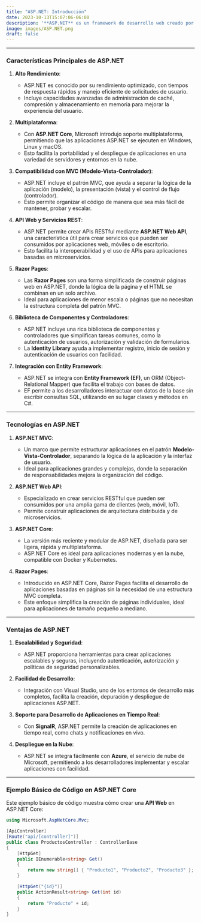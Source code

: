 ```yaml
---
title: "ASP.NET: Introducción"
date: 2023-10-13T15:07:06-06:00
description: '**ASP.NET** es un framework de desarrollo web creado por Microsoft, diseñado para construir aplicaciones web dinámicas, sitios web y servicios. Basado en .NET, ASP.NET permite a los desarrolladores utilizar lenguajes de programación como C# o VB.NET para crear aplicaciones de alto rendimiento que pueden ejecutarse en distintos sistemas operativos.'
image: images/ASP.NET.png
draft: false
---
```

---

### Características Principales de ASP.NET

1. **Alto Rendimiento**:

   - ASP.NET es conocido por su rendimiento optimizado, con tiempos de respuesta rápidos y manejo eficiente de solicitudes de usuario.
   - Incluye capacidades avanzadas de administración de caché, compresión y almacenamiento en memoria para mejorar la experiencia del usuario.
2. **Multiplataforma**:

   - Con **ASP.NET Core**, Microsoft introdujo soporte multiplataforma, permitiendo que las aplicaciones ASP.NET se ejecuten en Windows, Linux y macOS.
   - Esto facilita la portabilidad y el despliegue de aplicaciones en una variedad de servidores y entornos en la nube.
3. **Compatibilidad con MVC (Modelo-Vista-Controlador)**:

   - ASP.NET incluye el patrón MVC, que ayuda a separar la lógica de la aplicación (modelo), la presentación (vista) y el control de flujo (controlador).
   - Esto permite organizar el código de manera que sea más fácil de mantener, probar y escalar.
4. **API Web y Servicios REST**:

   - ASP.NET permite crear APIs RESTful mediante **ASP.NET Web API**, una característica útil para crear servicios que pueden ser consumidos por aplicaciones web, móviles o de escritorio.
   - Esto facilita la interoperabilidad y el uso de APIs para aplicaciones basadas en microservicios.
5. **Razor Pages**:

   - Las **Razor Pages** son una forma simplificada de construir páginas web en ASP.NET, donde la lógica de la página y el HTML se combinan en un solo archivo.
   - Ideal para aplicaciones de menor escala o páginas que no necesitan la estructura completa del patrón MVC.
6. **Biblioteca de Componentes y Controladores**:

   - ASP.NET incluye una rica biblioteca de componentes y controladores que simplifican tareas comunes, como la autenticación de usuarios, autorización y validación de formularios.
   - La **Identity Library** ayuda a implementar registro, inicio de sesión y autenticación de usuarios con facilidad.
7. **Integración con Entity Framework**:

   - ASP.NET se integra con **Entity Framework (EF)**, un ORM (Object-Relational Mapper) que facilita el trabajo con bases de datos.
   - EF permite a los desarrolladores interactuar con datos de la base sin escribir consultas SQL, utilizando en su lugar clases y métodos en C#.

---

### Tecnologías en ASP.NET

1. **ASP.NET MVC**:

   - Un marco que permite estructurar aplicaciones en el patrón **Modelo-Vista-Controlador**, separando la lógica de la aplicación y la interfaz de usuario.
   - Ideal para aplicaciones grandes y complejas, donde la separación de responsabilidades mejora la organización del código.
2. **ASP.NET Web API**:

   - Especializado en crear servicios RESTful que pueden ser consumidos por una amplia gama de clientes (web, móvil, IoT).
   - Permite construir aplicaciones de arquitectura distribuida y de microservicios.
3. **ASP.NET Core**:

   - La versión más reciente y modular de ASP.NET, diseñada para ser ligera, rápida y multiplataforma.
   - ASP.NET Core es ideal para aplicaciones modernas y en la nube, compatible con Docker y Kubernetes.
4. **Razor Pages**:

   - Introducido en ASP.NET Core, Razor Pages facilita el desarrollo de aplicaciones basadas en páginas sin la necesidad de una estructura MVC completa.
   - Este enfoque simplifica la creación de páginas individuales, ideal para aplicaciones de tamaño pequeño a mediano.

---

### Ventajas de ASP.NET

1. **Escalabilidad y Seguridad**:

   - ASP.NET proporciona herramientas para crear aplicaciones escalables y seguras, incluyendo autenticación, autorización y políticas de seguridad personalizables.
2. **Facilidad de Desarrollo**:

   - Integración con Visual Studio, uno de los entornos de desarrollo más completos, facilita la creación, depuración y despliegue de aplicaciones ASP.NET.
3. **Soporte para Desarrollo de Aplicaciones en Tiempo Real**:

   - Con **SignalR**, ASP.NET permite la creación de aplicaciones en tiempo real, como chats y notificaciones en vivo.
4. **Despliegue en la Nube**:

   - ASP.NET se integra fácilmente con **Azure**, el servicio de nube de Microsoft, permitiendo a los desarrolladores implementar y escalar aplicaciones con facilidad.

---

### Ejemplo Básico de Código en ASP.NET Core

Este ejemplo básico de código muestra cómo crear una **API Web** en ASP.NET Core:

```csharp
using Microsoft.AspNetCore.Mvc;

[ApiController]
[Route("api/[controller]")]
public class ProductosController : ControllerBase
{
    [HttpGet]
    public IEnumerable<string> Get()
    {
        return new string[] { "Producto1", "Producto2", "Producto3" };
    }

    [HttpGet("{id}")]
    public ActionResult<string> Get(int id)
    {
        return "Producto" + id;
    }
}
```
